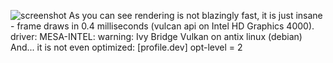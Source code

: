 
![screenshot](https://github.com/user-attachments/assets/31ecb310-ca1e-43c5-8c0f-920fc56ac641)
As you can see rendering is not blazingly fast, it is just insane - frame draws in 0.4 milliseconds (vulcan api on Intel HD Graphics 4000).
driver: MESA-INTEL: warning: Ivy Bridge Vulkan on antix linux (debian)
And... it is not even optimized:
[profile.dev]
opt-level = 2
